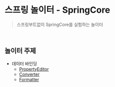 # 스프링 놀이터 - SpringCore 
> 스프링부트없이 SpringCore를 실험하는 놀이터

<br>

## 놀이터 주제
- 데이터 바인딩
    - [PropertyEditor](https://github.com/binghe819/spring-learning-sandbox/tree/core-noboot-databinding-propertyeditor)
    - [Converter](https://github.com/binghe819/spring-learning-sandbox/tree/core-noboot-databinding-converter)
    - [Formatter](https://github.com/binghe819/spring-learning-sandbox/tree/core-noboot-databinding-formatter)

